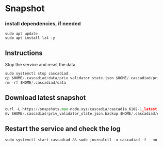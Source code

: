 # Snapshot

### install dependencies, if needed
```pyton
sudo apt update
sudo apt install lz4 -y
```
## Instructions
Stop the service and reset the data
```python
sudo systemctl stop cascadiad
cp $HOME/.cascadiad/data/priv_validator_state.json $HOME/.cascadiad/priv_validator_state.json.backup
rm -rf $HOME/.cascadiad/data
```
## Download latest snapshot
```python
curl -L https://snapshots.max-node.xyz/cascadia/cascadia_6102-1_latest.tar.lz4 | tar -Ilz4 -xf - -C $HOME/.cascadiad
mv $HOME/.cascadiad/priv_validator_state.json.backup $HOME/.cascadiad/data/priv_validator_state.json
```
## Restart the service and check the log
```python
sudo systemctl start cascadiad && sudo journalctl -u cascadiad -f --no-hostname -o cat
```
